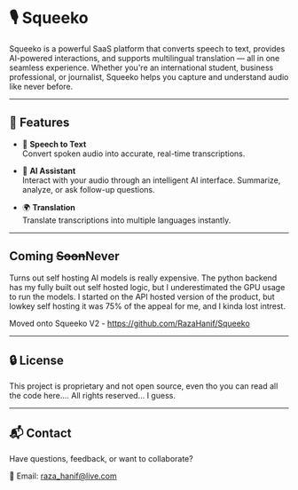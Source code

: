 # 🎙️ Squeeko

Squeeko is a powerful SaaS platform that converts speech to text, provides AI-powered interactions, and supports multilingual translation — all in one seamless experience. Whether you're an international student, business professional, or journalist, Squeeko helps you capture and understand audio like never before.

---

## 🚀 Features

- 🎤 **Speech to Text**  
  Convert spoken audio into accurate, real-time transcriptions.

- 🤖 **AI Assistant**  
  Interact with your audio through an intelligent AI interface. Summarize, analyze, or ask follow-up questions.

- 🌍 **Translation**  
  Translate transcriptions into multiple languages instantly.

---

## Coming <s>Soon</s>Never

Turns out self hosting AI models is really expensive.
The python backend has my fully built out self hosted logic, but I underestimated the GPU usage to run the models. 
I started on the API hosted version of the product, but lowkey self hosting it was 75% of the appeal for me, and I kinda lost intrest.

Moved onto Squeeko V2 - https://github.com/RazaHanif/Squeeko

---

## 🔒 License

This project is proprietary and not open source, even tho you can read all the code here.... All rights reserved... I guess.

---

## 📬 Contact

Have questions, feedback, or want to collaborate?

📧 Email: raza_hanif@live.com